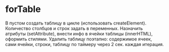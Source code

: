 # forTable
В пустом <body> </body> создать таблицу в цикле (использовать createElement). Количество столбцов и строк задать в переменных. Назначить атрибуты (setAttribute), внести инфо в ячейки таблицы (innerHTML), оформить стилями. Удалить таблицу поэтапно: содержимое ячеек, сами ячейки, строки, таблицу по таймеру через 2 сек. каждая итерация.
